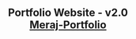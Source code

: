<h2 align="center">
  Portfolio Website - v2.0<br/>
  <a href="https://671ac8ea92b34b73b7c1e182--effortless-scone-39a3e8.netlify.app/" target="_blank">Meraj-Portfolio</a>
</h2>
